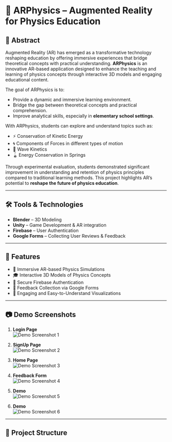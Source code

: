 # 📱 ARPhysics – Augmented Reality for Physics Education

## 📖 Abstract  
Augmented Reality (AR) has emerged as a transformative technology reshaping education by offering immersive experiences that bridge theoretical concepts with practical understanding. **ARPhysics** is an innovative AR-based application designed to enhance the teaching and learning of physics concepts through interactive 3D models and engaging educational content.  

The goal of ARPhysics is to:  
- Provide a dynamic and immersive learning environment.  
- Bridge the gap between theoretical concepts and practical comprehension.  
- Improve analytical skills, especially in **elementary school settings**.  

With ARPhysics, students can explore and understand topics such as:  
- ⚡ Conservation of Kinetic Energy  
- 🌀 Components of Forces in different types of motion  
- 🌊 Wave Kinetics  
- 🪀 Energy Conservation in Springs  

Through experimental evaluation, students demonstrated significant improvement in understanding and retention of physics principles compared to traditional learning methods. This project highlights AR’s potential to **reshape the future of physics education**.  

---

## 🛠️ Tools & Technologies  

- **Blender** – 3D Modeling  
- **Unity** – Game Development & AR integration  
- **Firebase** – User Authentication  
- **Google Forms** – Collecting User Reviews & Feedback  

---

## 🚀 Features  

- 📱 Immersive AR-based Physics Simulations  
- 🎓 Interactive 3D Models of Physics Concepts  
- 🔐 Secure Firebase Authentication  
- 📝 Feedback Collection via Google Forms  
- 🧩 Engaging and Easy-to-Understand Visualizations  

---

## 📷 Demo Screenshots  

1. **Login Page**  
   ![Demo Screenshot 1](images/image1.png)  

2. **SignUp Page**  
   ![Demo Screenshot 2](images/image4.png)  

3. **Home Page**  
   ![Demo Screenshot 3](images/image2.png)  

4. **Feedback Form**  
   ![Demo Screenshot 4](images/image3.png)  

5. **Demo**  
   ![Demo Screenshot 5](images/image6.jpg)  

6. **Demo**  
   ![Demo Screenshot 6](images/image5.jpg)  

---

## 📂 Project Structure  


